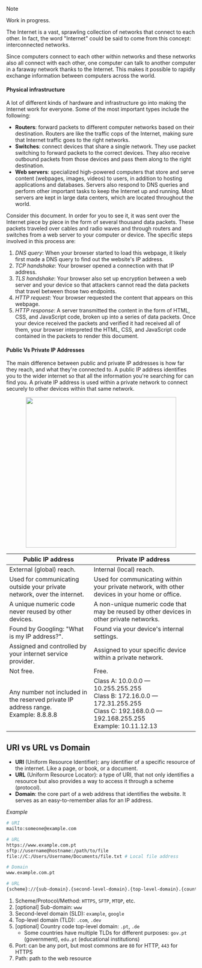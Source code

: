 > [!NOTE]  
> Work in progress.

The Internet is a vast, sprawling collection of networks that connect to each other. In fact, the word "Internet" could be said to come from this concept: interconnected networks.

Since computers connect to each other within networks and these networks also all connect with each other, one computer can talk to another computer in a faraway network thanks to the Internet. This makes it possible to rapidly exchange information between computers across the world.

#### Physical infrastructure
A lot of different kinds of hardware and infrastructure go into making the Internet work for everyone. Some of the most important types include the following:

- **Routers**: forward packets to different computer networks based on their destination. Routers are like the traffic cops of the Internet, making sure that Internet traffic goes to the right networks.
- **Switches**: connect devices that share a single network. They use packet switching to forward packets to the correct devices. They also receive outbound packets from those devices and pass them along to the right destination.
- **Web servers**: specialized high-powered computers that store and serve content (webpages, images, videos) to users, in addition to hosting applications and databases. Servers also respond to DNS queries and perform other important tasks to keep the Internet up and running. Most servers are kept in large data centers, which are located throughout the world.

Consider this document. In order for you to see it, it was sent over the Internet piece by piece in the form of several thousand data packets. These packets traveled over cables and radio waves and through routers and switches from a web server to your computer or device. The specific steps involved in this process are:
1. _DNS query_: When your browser started to load this webpage, it likely first made a DNS query to find out the website's IP address.
2. _TCP handshake_: Your browser opened a connection with that IP address.
3. _TLS handshake_: Your browser also set up encryption between a web server and your device so that attackers cannot read the data packets that travel between those two endpoints.
4. _HTTP request_: Your browser requested the content that appears on this webpage.
5. _HTTP response_: A server transmitted the content in the form of HTML, CSS, and JavaScript code, broken up into a series of data packets. Once your device received the packets and verified it had received all of them, your browser interpreted the HTML, CSS, and JavaScript code contained in the packets to render this document.

#### Public Vs Private IP Addresses
The main difference between public and private IP addresses is how far they reach, and what they're connected to. A public IP address identifies you to the wider internet so that all the information you're searching for can find you. A private IP address is used within a private network to connect securely to other devices within that same network.
<p align="center">
  <img src="https://user-images.githubusercontent.com/47757441/222959414-c82ad031-6768-4665-aa87-17617ea7f84f.png" width="400">
</p>

| Public IP address                                                                      | Private IP address                                                                                                                              |
| -------------------------------------------------------------------------------------- | ----------------------------------------------------------------------------------------------------------------------------------------------- |
| External (global) reach.                                                               | Internal (local) reach.                                                                                                                         |
| Used for communicating outside your private network, over the internet.                | Used for communicating within your private network, with other devices in your home or office.                                                  |
| A unique numeric code never reused by other devices.                                   | A non-unique numeric code that may be reused by other devices in other private networks.                                                        |
| Found by Googling: "What is my IP address?".                                           | Found via your device's internal settings.                                                                                                      |
| Assigned and controlled by your internet service provider.                             | Assigned to your specific device within a private network.                                                                                      |
| Not free.                                                                              | Free.                                                                                                                                           |
| Any number not included in the reserved private IP address range.</br>Example: 8.8.8.8 | Class A: 10.0.0.0 — 10.255.255.255</br>Class B: 172.16.0.0 — 172.31.255.255</br>Class C: 192.168.0.0 — 192.168.255.255</br>Example: 10.11.12.13 |

## URI vs URL vs Domain
- **URI** (Uniform Resource Identifier): any identifier of a specific resource of the internet. Like a page, or book, or a document.
- **URL** (Uniform Resource Locator): a type of URI, that not only identifies a resource but also provides a way to access it through a scheme (protocol).
- **Domain**: the core part of a web address that identifies the website. It serves as an easy-to-remember alias for an IP address.

_Example_
```sh
# URI
mailto:someone@example.com

# URL
https://www.example.com.pt
sftp://username@hostname:/path/to/file
file://C:/Users/Username/Documents/file.txt # Local file address

# Domain
www.example.com.pt
```
```sh
# URL 
{scheme}://{sub-domain}.{second-level-domain}.{top-level-domain}.{country-code-top-level-domain}:{port}/{path}
```

1. Scheme/Protocol/Method: `HTTPS`, `SFTP`, `MTQP`, etc.
2. [optional] Sub-domain: `www`
3. Second-level domain (SLD): `example`, `google`
4. Top-level domain (TLD): `.com`, `.dev`
5. [optional] Country code top-level domain: `.pt`, `.de`
    - Some countries have multiple TLDs for different purposes: `gov.pt` (government), `edu.pt` (educational institutions)
6. Port: can be any port, but most commons are `80` for HTTP, `443` for HTTPS
7. Path: path to the web resource
